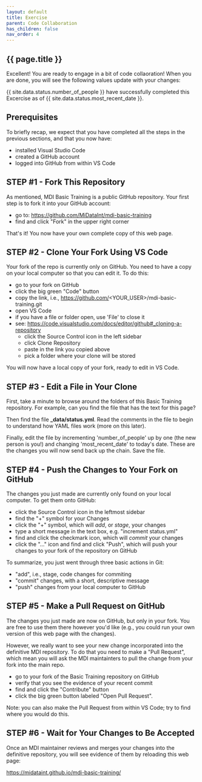 ```yaml
---
layout: default
title: Exercise
parent: Code Collaboration
has_children: false
nav_order: 4
---
```


## {{ page.title }}

Excellent! You are ready to engage in a bit of code collaoration!
When you are done, you will see the following values update with your changes:

{{ site.data.status.number_of_people }} have successfully completed this Excercise
as of {{ site.data.status.most_recent_date }}.

## Prerequisites

To briefly recap, we expect that you have completed all the steps
in the previous sections, and that you now have:

- installed Visual Studio Code
- created a GitHub account
- logged into GitHub from within VS Code

## STEP #1 - Fork This Repository

As mentioned, MDI Basic Training is a public GitHub repository.
Your first step is to fork it into your GitHub account:

- go to: <https://github.com/MiDataInt/mdi-basic-training>
- find and click "Fork" in the upper right corner

That's it! You now have your own complete copy of this web page.

## STEP #2 - Clone Your Fork Using VS Code

Your fork of the repo is currently only on GitHub. You need
to have a copy on your local computer so that you can edit it.
To do this:

- go to your fork on GitHub
- click the big green "Code" button
- copy the link, i.e., https://github.com/<YOUR_USER>/mdi-basic-training.git
- open VS Code
- if you have a file or folder open, use 'File' to close it
- see: <https://code.visualstudio.com/docs/editor/github#_cloning-a-repository>
    - click the Source Control icon in the left sidebar
    - click Clone Repository
    - paste in the link you copied above
    - pick a folder where your clone will be stored

You will now have a local copy of your fork, ready to edit in VS Code.

## STEP #3 - Edit a File in Your Clone

First, take a minute to browse around the folders of this Basic Training
repository. For example, can you find the file that has the text for this page?

Then find the file **_data/status.yml**.  Read the comments in the file
to begin to understand how YAML files work (more on this later). 

Finally, edit the file by incrementing 'number_of_people' up by one (the 
new person is you!) and changing 'most_recent_date' to today's date. These are the changes you will now send back up the chain. Save the file.

## STEP #4 - Push the Changes to Your Fork on GitHub

The changes you just made are currently only found on your local
computer. To get them onto GitHub:

- click the Source Control icon in the leftmost sidebar
- find the "+" symbol for your Changes
- click the "+" symbol, which will _add_, or _stage_, your changes
- type a short message in the text box, e.g. "increment status.yml"
- find and click the checkmark icon, which will _commit_ your changes
- click the "..." icon and find and click "Push", which will push your changes to your fork of the repository on GitHub

To summarize, you just went through three basic actions in Git:
- "add", i.e., stage, code changes for commiting
- "commit" changes, with a short, descriptive message
- "push" changes from your local computer to GitHub

## STEP #5 - Make a Pull Request on GitHub

The changes you just made are now on GitHub, but only in your fork.
You are free to use them there however you'd like (e.g., you could
run your own version of this web page with the changes).

However, we really want to see your new change incorporated into the
definitive MDI repository. To do that you need to make a "Pull Request",
which mean you will ask the MDI maintainters to pull the change from your
fork into the main repo.

- go to your fork of the Basic Training repository on GitHub
- verify that you see the evidence of your recent commit
- find and click the "Contribute" button
- click the big green button labeled "Open Pull Request".

Note: you can also make the Pull Request from within VS Code; try to find
where you would do this.

## STEP #6 - Wait for Your Changes to Be Accepted

Once an MDI maintainer reviews and merges your changes into the 
definitive repository, you will see evidence of them by reloading this web page:

https://midataint.github.io/mdi-basic-training/
